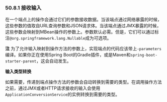 ### 50.8.1 接收输入

在一个端点上的操作会通过它们的参数接收数据。当该端点通过网络暴露的时候，这些参数的值取自URL查询参数和JSON请求体。当该端点通过JMX暴露的时候，这些参数会映射到MBean操作的参数上。参数默认必需。但是，它们可以通过标注`@org.springframework.lang.Nullable`成为可选项。

**注** 为了允许输入映射到操作方法的参数上，实现端点的代码应该带上`-parameters`编译。如果你正在使用Spring Boot的Gradle插件，或是Maven和`spring-boot-starter-parent`，这会自动发生。

**输入类型转换**

如果需要，传递到端点操作方法的参数会自动转换到需要的类型。在调用操作方法之前，通过JMX或者HTTP请求接收的输入会使用`ApplicationConversionService`的实例转换到需要的类型。
